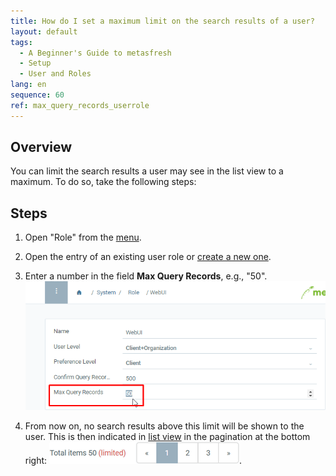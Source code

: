 ```yaml
---
title: How do I set a maximum limit on the search results of a user?
layout: default
tags:
  - A Beginner's Guide to metasfresh
  - Setup
  - User and Roles
lang: en
sequence: 60
ref: max_query_records_userrole
---
```


## Overview
You can limit the search results a user may see in the list view to a maximum. To do so, take the following steps:

## Steps
1. Open "Role" from the [menu](Menu).
1. Open the entry of an existing user role or [create a new one](NewUserRole).
1. Enter a number in the field **Max Query Records**, e.g., "50".<br>
![](assets/Max_query_records_screenshot.png)

1. From now on, no search results above this limit will be shown to the user. This is then indicated in [list view](ViewModes) in the pagination at the bottom right: ![](assets/Max_query_records_userrole.png).
